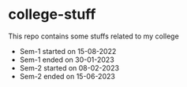 # college-stuff
This repo contains some stuffs related to my college

- Sem-1 started on 15-08-2022
- Sem-1 ended on 30-01-2023
- Sem-2 started on 08-02-2023
- Sem-2 ended on 15-06-2023
